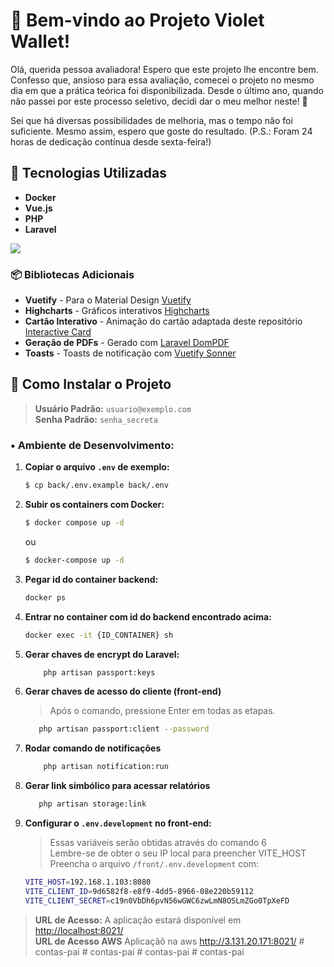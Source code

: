 # 💼 Bem-vindo ao Projeto Violet Wallet!

Olá, querida pessoa avaliadora! Espero que este projeto lhe encontre bem. Confesso que, ansioso para essa avaliação, comecei o projeto no mesmo dia em que a prática teórica foi disponibilizada. Desde o último ano, quando não passei por este processo seletivo, decidi dar o meu melhor neste! 🥇

Sei que há diversas possibilidades de melhoria, mas o tempo não foi suficiente. Mesmo assim, espero que goste do resultado. (P.S.: Foram 24 horas de dedicação contínua desde sexta-feira!)

## 🚀 Tecnologias Utilizadas

- **Docker**
- **Vue.js**
- **PHP**
- **Laravel**
<img src="https://skillicons.dev/icons?i=php,laravel,vue,postgres,docker" />

### 📦 Bibliotecas Adicionais
- **Vuetify** - Para o Material Design [Vuetify](https://vuetifyjs.com/en/)
- **Highcharts** - Gráficos interativos [Highcharts](https://www.highcharts.com/)
- **Cartão Interativo** - Animação do cartão adaptada deste repositório [Interactive Card](https://github.com/muhammed/interactive-card)
- **Geração de PDFs** - Gerado com [Laravel DomPDF](https://github.com/barryvdh/laravel-dompdf)
- **Toasts** - Toasts de notificação com [Vuetify Sonner](https://github.com/wobsoriano/vuetify-sonner)

## 📂 Como Instalar o Projeto

> **Usuário Padrão:** `usuario@exemplo.com`  
> **Senha Padrão:** `senha_secreta`

### • Ambiente de Desenvolvimento:

1. **Copiar o arquivo `.env` de exemplo:**
   ```bash
   $ cp back/.env.example back/.env
   ```

2. **Subir os containers com Docker:**
   ```bash
   $ docker compose up -d
   ```
   ou
      ```bash
   $ docker-compose up -d
   ```
4. **Pegar id do container backend:**
     ```bash
   docker ps
   ```
     
4. **Entrar no container com id do backend encontrado acima:**
     ```bash
   docker exec -it {ID_CONTAINER} sh
   ```
5. **Gerar chaves de encrypt do Laravel:**


   ```bash
       php artisan passport:keys 
   ```
6. **Gerar chaves de acesso do cliente (front-end)**

   > Após o comando, pressione Enter em todas as etapas.
   ```bash
      php artisan passport:client --password
   ```
6. **Rodar comando de notificações**

   ```bash
       php artisan notification:run 
   ```
6. **Gerar link simbólico para acessar relatórios**

   ```bash
      php artisan storage:link
   ```
 
7. **Configurar o `.env.development` no front-end:**
   >    Essas variáveis serão obtidas através do comando 6 <br>
   > Lembre-se de obter o seu IP local para preencher VITE_HOST<br>
   > Preencha o arquivo `/front/.env.development` com:
   ```bash
   VITE_HOST=192.168.1.103:8080
   VITE_CLIENT_ID=9d6582f8-e8f9-4dd5-8966-08e220b59112
   VITE_CLIENT_SECRET=c19n0VbDh6pvN56wGWC6zwLmN8OSLmZGo0TpXeFD
   ```

> **URL de Acesso:** A aplicação estará disponível em [http://localhost:8021/](http://localhost:8021/)<br>
> **URL de Acesso AWS** Aplicaçãõ na aws http://3.131.20.171:8021/
#   c o n t a s - p a i  
 #   c o n t a s - p a i  
 #   c o n t a s - p a i  
 #   c o n t a s - p a i  
 